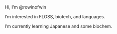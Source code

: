 Hi, I’m @rowinofwin

I’m interested in FLOSS, biotech, and languages. 

I’m currently learning Japanese and some biochem. 
